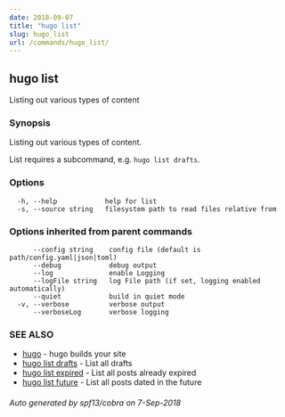 ```yaml
---
date: 2018-09-07
title: "hugo list"
slug: hugo_list
url: /commands/hugo_list/
---
```

## hugo list

Listing out various types of content

### Synopsis

Listing out various types of content.

List requires a subcommand, e.g. `hugo list drafts`.

### Options

```
  -h, --help            help for list
  -s, --source string   filesystem path to read files relative from
```

### Options inherited from parent commands

```
      --config string    config file (default is path/config.yaml|json|toml)
      --debug            debug output
      --log              enable Logging
      --logFile string   log File path (if set, logging enabled automatically)
      --quiet            build in quiet mode
  -v, --verbose          verbose output
      --verboseLog       verbose logging
```

### SEE ALSO

* [hugo](/commands/hugo/)	 - hugo builds your site
* [hugo list drafts](/commands/hugo_list_drafts/)	 - List all drafts
* [hugo list expired](/commands/hugo_list_expired/)	 - List all posts already expired
* [hugo list future](/commands/hugo_list_future/)	 - List all posts dated in the future

###### Auto generated by spf13/cobra on 7-Sep-2018

